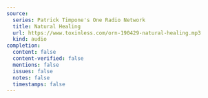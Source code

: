 ```yaml
---
source:
  series: Patrick Timpone's One Radio Network
  title: Natural Healing
  url: https://www.toxinless.com/orn-190429-natural-healing.mp3
  kind: audio
completion:
  content: false
  content-verified: false
  mentions: false
  issues: false
  notes: false
  timestamps: false
---
```

